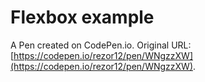 # Flexbox example

A Pen created on CodePen.io. Original URL: [https://codepen.io/rezor12/pen/WNgzzXW](https://codepen.io/rezor12/pen/WNgzzXW).

